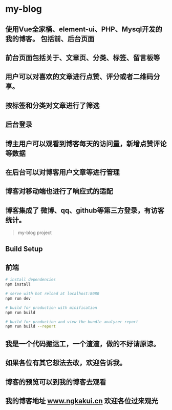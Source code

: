 # my-blog

## 使用Vue全家桶、element-ui、PHP、Mysql开发的我的博客。 包括前、后台页面

## 前台页面包括关于、文章页、分类、标签、留言板等
## 用户可以对喜欢的文章进行点赞、评分或者二维码分享。
## 按标签和分类对文章进行了筛选

## 后台登录
## 博主用户可以观看到博客每天的访问量，新增点赞评论等数据
## 在后台可以对博客用户文章等进行管理

## 博客对移动端也进行了响应式的适配
## 博客集成了 微博、qq、github等第三方登录，有访客统计。

> my-blog project

## Build Setup
## 前端
``` bash
# install dependencies
npm install

# serve with hot reload at localhost:8080
npm run dev

# build for production with minification
npm run build

# build for production and view the bundle analyzer report
npm run build --report
```
## 我是一个代码搬运工，一个渣渣，做的不好请原谅。
## 如果各位有其它想法去改，欢迎告诉我。
## 博客的预览可以到我的博客去观看
## 我的博客地址 www.ngkakui.cn 欢迎各位过来观光


